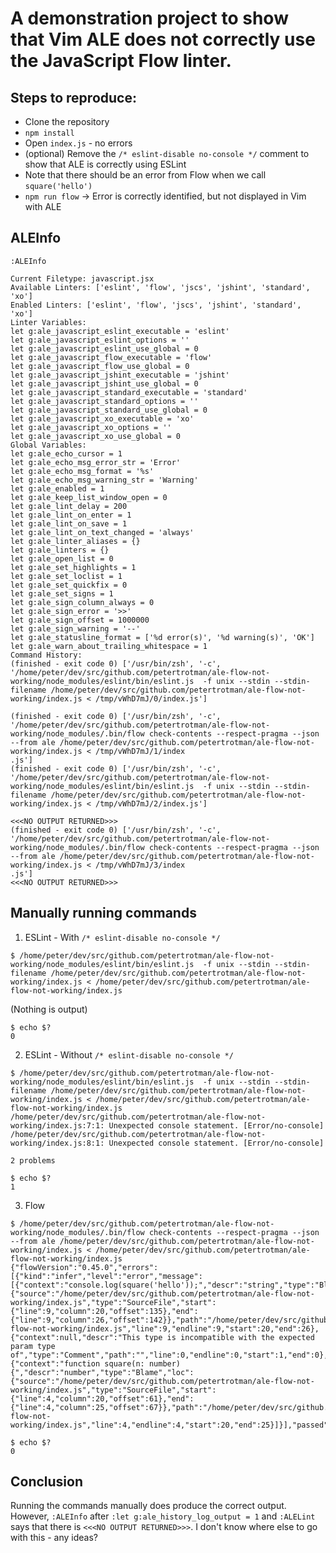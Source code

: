 # A demonstration project to show that Vim ALE does not correctly use the JavaScript Flow linter.

## Steps to reproduce:

- Clone the repository
- `npm install`
- Open `index.js` - no errors
- (optional) Remove the `/* eslint-disable no-console */` comment to show that ALE is correctly using ESLint
- Note that there should be an error from Flow when we call `square('hello')`
- `npm run flow` -> Error is correctly identified, but not displayed in Vim with ALE

## ALEInfo

```
:ALEInfo

Current Filetype: javascript.jsx
Available Linters: ['eslint', 'flow', 'jscs', 'jshint', 'standard', 'xo']
Enabled Linters: ['eslint', 'flow', 'jscs', 'jshint', 'standard', 'xo']
Linter Variables:
let g:ale_javascript_eslint_executable = 'eslint'
let g:ale_javascript_eslint_options = ''
let g:ale_javascript_eslint_use_global = 0
let g:ale_javascript_flow_executable = 'flow'
let g:ale_javascript_flow_use_global = 0
let g:ale_javascript_jshint_executable = 'jshint'
let g:ale_javascript_jshint_use_global = 0
let g:ale_javascript_standard_executable = 'standard'
let g:ale_javascript_standard_options = ''
let g:ale_javascript_standard_use_global = 0
let g:ale_javascript_xo_executable = 'xo'
let g:ale_javascript_xo_options = ''
let g:ale_javascript_xo_use_global = 0
Global Variables:
let g:ale_echo_cursor = 1
let g:ale_echo_msg_error_str = 'Error'
let g:ale_echo_msg_format = '%s'
let g:ale_echo_msg_warning_str = 'Warning'
let g:ale_enabled = 1
let g:ale_keep_list_window_open = 0
let g:ale_lint_delay = 200
let g:ale_lint_on_enter = 1
let g:ale_lint_on_save = 1
let g:ale_lint_on_text_changed = 'always'
let g:ale_linter_aliases = {}
let g:ale_linters = {}
let g:ale_open_list = 0
let g:ale_set_highlights = 1
let g:ale_set_loclist = 1
let g:ale_set_quickfix = 0
let g:ale_set_signs = 1
let g:ale_sign_column_always = 0
let g:ale_sign_error = '>>'
let g:ale_sign_offset = 1000000
let g:ale_sign_warning = '--'
let g:ale_statusline_format = ['%d error(s)', '%d warning(s)', 'OK']
let g:ale_warn_about_trailing_whitespace = 1
Command History:
(finished - exit code 0) ['/usr/bin/zsh', '-c', '/home/peter/dev/src/github.com/petertrotman/ale-flow-not-working/node_modules/eslint/bin/eslint.js  -f unix --stdin --stdin-filename /home/peter/dev/src/github.com/petertrotman/ale-flow-not-working/index.js < /tmp/vWhD7mJ/0/index.js']

(finished - exit code 0) ['/usr/bin/zsh', '-c', '/home/peter/dev/src/github.com/petertrotman/ale-flow-not-working/node_modules/.bin/flow check-contents --respect-pragma --json --from ale /home/peter/dev/src/github.com/petertrotman/ale-flow-not-working/index.js < /tmp/vWhD7mJ/1/index
.js']
(finished - exit code 0) ['/usr/bin/zsh', '-c', '/home/peter/dev/src/github.com/petertrotman/ale-flow-not-working/node_modules/eslint/bin/eslint.js  -f unix --stdin --stdin-filename /home/peter/dev/src/github.com/petertrotman/ale-flow-not-working/index.js < /tmp/vWhD7mJ/2/index.js']

<<<NO OUTPUT RETURNED>>>
(finished - exit code 0) ['/usr/bin/zsh', '-c', '/home/peter/dev/src/github.com/petertrotman/ale-flow-not-working/node_modules/.bin/flow check-contents --respect-pragma --json --from ale /home/peter/dev/src/github.com/petertrotman/ale-flow-not-working/index.js < /tmp/vWhD7mJ/3/index
.js']
<<<NO OUTPUT RETURNED>>>
```

## Manually running commands

1. ESLint - With `/* eslint-disable no-console */`

```
$ /home/peter/dev/src/github.com/petertrotman/ale-flow-not-working/node_modules/eslint/bin/eslint.js  -f unix --stdin --stdin-filename /home/peter/dev/src/github.com/petertrotman/ale-flow-not-working/index.js < /home/peter/dev/src/github.com/petertrotman/ale-flow-not-working/index.js
```

(Nothing is output)

```
$ echo $?
0
```

2. ESLint - Without `/* eslint-disable no-console */`

```
$ /home/peter/dev/src/github.com/petertrotman/ale-flow-not-working/node_modules/eslint/bin/eslint.js  -f unix --stdin --stdin-filename /home/peter/dev/src/github.com/petertrotman/ale-flow-not-working/index.js < /home/peter/dev/src/github.com/petertrotman/ale-flow-not-working/index.js
/home/peter/dev/src/github.com/petertrotman/ale-flow-not-working/index.js:7:1: Unexpected console statement. [Error/no-console]
/home/peter/dev/src/github.com/petertrotman/ale-flow-not-working/index.js:8:1: Unexpected console statement. [Error/no-console]

2 problems
```

```
$ echo $?
1
```

3. Flow

```
$ /home/peter/dev/src/github.com/petertrotman/ale-flow-not-working/node_modules/.bin/flow check-contents --respect-pragma --json --from ale /home/peter/dev/src/github.com/petertrotman/ale-flow-not-working/index.js < /home/peter/dev/src/github.com/petertrotman/ale-flow-not-working/index.js
{"flowVersion":"0.45.0","errors":[{"kind":"infer","level":"error","message":[{"context":"console.log(square('hello'));","descr":"string","type":"Blame","loc":{"source":"/home/peter/dev/src/github.com/petertrotman/ale-flow-not-working/index.js","type":"SourceFile","start":{"line":9,"column":20,"offset":135},"end":{"line":9,"column":26,"offset":142}},"path":"/home/peter/dev/src/github.com/petertrotman/ale-flow-not-working/index.js","line":9,"endline":9,"start":20,"end":26},{"context":null,"descr":"This type is incompatible with the expected param type of","type":"Comment","path":"","line":0,"endline":0,"start":1,"end":0},{"context":"function square(n: number) {","descr":"number","type":"Blame","loc":{"source":"/home/peter/dev/src/github.com/petertrotman/ale-flow-not-working/index.js","type":"SourceFile","start":{"line":4,"column":20,"offset":61},"end":{"line":4,"column":25,"offset":67}},"path":"/home/peter/dev/src/github.com/petertrotman/ale-flow-not-working/index.js","line":4,"endline":4,"start":20,"end":25}]}],"passed":false}% 
```

```
$ echo $?
0
```

## Conclusion

Running the commands manually does produce the correct output. However, `:ALEInfo` after `:let g:ale_history_log_output = 1` and `:ALELint` says that there is `<<<NO OUTPUT RETURNED>>>`. I don't know where else to go with this - any ideas?
